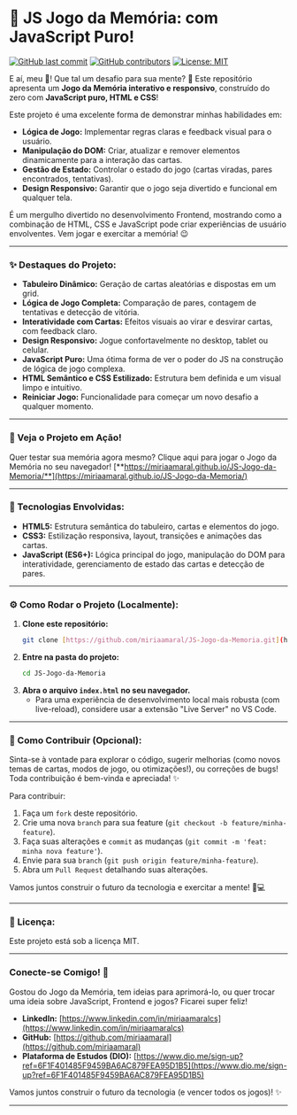 # 🧠 JS Jogo da Memória: com JavaScript Puro!

[![GitHub last commit](https://img.shields.io/github/last-commit/miriaamaral/JS-Jogo-da-Memoria)](https://github.com/miriaamaral/JS-Jogo-da-Memoria/commits/main)
[![GitHub contributors](https://img.shields.io/github/contributors/miriaamaral/JS-Jogo-da-Memoria)](https://github.com/miriaamaral/JS-Jogo-da-Memoria/graphs/contributors)
[![License: MIT](https://img.shields.io/badge/License-MIT-yellow.svg)](https://opensource.org/licenses/MIT)

E aí, meu 🐙! Que tal um desafio para sua mente? 🧐 Este repositório apresenta um **Jogo da Memória interativo e responsivo**, construído do zero com **JavaScript puro, HTML e CSS**!

Este projeto é uma excelente forma de demonstrar minhas habilidades em:

* **Lógica de Jogo:** Implementar regras claras e feedback visual para o usuário.
* **Manipulação do DOM:** Criar, atualizar e remover elementos dinamicamente para a interação das cartas.
* **Gestão de Estado:** Controlar o estado do jogo (cartas viradas, pares encontrados, tentativas).
* **Design Responsivo:** Garantir que o jogo seja divertido e funcional em qualquer tela.

É um mergulho divertido no desenvolvimento Frontend, mostrando como a combinação de HTML, CSS e JavaScript pode criar experiências de usuário envolventes. Vem jogar e exercitar a memória! 😉

---

### **✨ Destaques do Projeto:**

* **Tabuleiro Dinâmico:** Geração de cartas aleatórias e dispostas em um grid.
* **Lógica de Jogo Completa:** Comparação de pares, contagem de tentativas e detecção de vitória.
* **Interatividade com Cartas:** Efeitos visuais ao virar e desvirar cartas, com feedback claro.
* **Design Responsivo:** Jogue confortavelmente no desktop, tablet ou celular.
* **JavaScript Puro:** Uma ótima forma de ver o poder do JS na construção de lógica de jogo complexa.
* **HTML Semântico e CSS Estilizado:** Estrutura bem definida e um visual limpo e intuitivo.
* **Reiniciar Jogo:** Funcionalidade para começar um novo desafio a qualquer momento.

---

### **🎥 Veja o Projeto em Ação!**

Quer testar sua memória agora mesmo? Clique aqui para jogar o Jogo da Memória no seu navegador!
[**https://miriaamaral.github.io/JS-Jogo-da-Memoria/**](https://miriaamaral.github.io/JS-Jogo-da-Memoria/)

---

### **🚀 Tecnologias Envolvidas:**

* **HTML5:** Estrutura semântica do tabuleiro, cartas e elementos do jogo.
* **CSS3:** Estilização responsiva, layout, transições e animações das cartas.
* **JavaScript (ES6+):** Lógica principal do jogo, manipulação do DOM para interatividade, gerenciamento de estado das cartas e detecção de pares.

---

### **⚙️ Como Rodar o Projeto (Localmente):**

1.  **Clone este repositório:**
    ```bash
    git clone [https://github.com/miriaamaral/JS-Jogo-da-Memoria.git](https://github.com/miriaamaral/JS-Jogo-da-Memoria.git)
    ```
2.  **Entre na pasta do projeto:**
    ```bash
    cd JS-Jogo-da-Memoria
    ```
3.  **Abra o arquivo `index.html` no seu navegador.**
    * Para uma experiência de desenvolvimento local mais robusta (com live-reload), considere usar a extensão "Live Server" no VS Code.

---

### **🤝 Como Contribuir (Opcional):**

Sinta-se à vontade para explorar o código, sugerir melhorias (como novos temas de cartas, modos de jogo, ou otimizações!), ou correções de bugs! Toda contribuição é bem-vinda e apreciada! ✨

Para contribuir:

1.  Faça um `fork` deste repositório.
2.  Crie uma nova `branch` para sua feature (`git checkout -b feature/minha-feature`).
3.  Faça suas alterações e `commit` as mudanças (`git commit -m 'feat: minha nova feature'`).
4.  Envie para sua `branch` (`git push origin feature/minha-feature`).
5.  Abra um `Pull Request` detalhando suas alterações.

Vamos juntos construir o futuro da tecnologia e exercitar a mente! 🚀💻

---

### **📝 Licença:**

Este projeto está sob a licença MIT.

---

### **Conecte-se Comigo! 👋**

Gostou do Jogo da Memória, tem ideias para aprimorá-lo, ou quer trocar uma ideia sobre JavaScript, Frontend e jogos? Ficarei super feliz!

* **LinkedIn:** [https://www.linkedin.com/in/miriaamaralcs](https://www.linkedin.com/in/miriaamaralcs)
* **GitHub:** [https://github.com/miriaamaral](https://github.com/miriaamaral)
* **Plataforma de Estudos (DIO):** [https://www.dio.me/sign-up?ref=6F1F401485F9459BA6AC879FEA95D1B5](https://www.dio.me/sign-up?ref=6F1F401485F9459BA6AC879FEA95D1B5)

Vamos juntos construir o futuro da tecnologia (e vencer todos os jogos)! ✨

---
